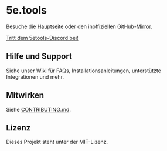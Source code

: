# 5e.tools

Besuche die [Hauptseite](https://5e.tools/index.html) oder den inoffiziellen GitHub-[Mirror](index.html).

[Tritt dem 5etools-Discord bei!](https://discord.gg/5etools)

## Hilfe und Support

Siehe unser [Wiki](https://wiki.tercept.net/) für FAQs, Installationsanleitungen, unterstützte Integrationen und mehr.

## Mitwirken

Siehe [CONTRIBUTING.md](CONTRIBUTING.md).

## Lizenz

Dieses Projekt steht unter der MIT-Lizenz.

